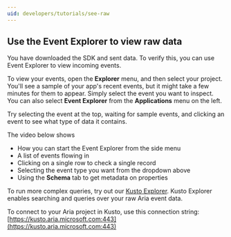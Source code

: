 ```yaml
---
uid: developers/tutorials/see-raw
---
```

## Use the Event Explorer to view raw data

You have downloaded the SDK and sent data. To verify this, you can use Event Explorer to view incoming events. 

To view your events, open the **Explorer** menu, and then select your project. You'll see a sample of your app's recent events, but it might take a few minutes for them to appear. Simply select the event you want to inspect.
You can also select **Event Explorer** from the **Applications** menu on the left.

Try selecting the event at the top, waiting for sample events, and clicking an event to see what type of data it contains.

The video below shows

- How you can start the Event Explorer from the side menu
- A list of events flowing in
- Clicking on a single row to check a single record
- Selecting the event type you want from the dropdown above
- Using the **Schema** tab to get metadata on properties



To run more complex queries, try out our [Kusto Explorer](). Kusto Explorer enables searching and queries over your raw Aria event data. 

To connect to your Aria project in Kusto, use this connection string: [https://kusto.aria.microsoft.com:443](https://kusto.aria.microsoft.com:443)

